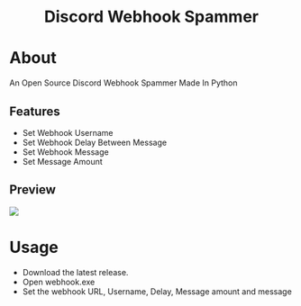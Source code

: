 <h1 align="center">
    <br>
    Discord Webhook Spammer
    <br>
<h1>

# About
An Open Source Discord Webhook Spammer Made In Python

## Features 
* Set Webhook Username
* Set Webhook Delay Between Message
* Set Webhook Message
* Set Message Amount

## Preview
<img src="https://cdn.discordapp.com/attachments/1136330506754085005/1205380782391042138/image.png?ex=65d82955&is=65c5b455&hm=a39359795069dd8185e8e614f7f51c02c8a038c6c089ec59165b6f5e2c827863&">

# Usage
* Download the latest release.
* Open webhook.exe
* Set the webhook URL, Username, Delay, Message amount and message
